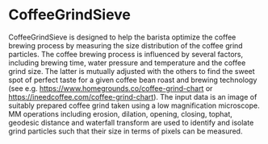 # CoffeeGrindSieve

CoffeeGrindSieve is designed to help the barista optimize the coffee brewing process by measuring the size distribution of the coffee grind particles. The coffee brewing process is influenced by several factors, including brewing time, water pressure and temperature and the coffee grind size. The latter is mutually adjusted with the others to find the sweet spot of perfect taste for a given coffee bean roast and brewing technology (see e.g. https://www.homegrounds.co/coffee-grind-chart or https://ineedcoffee.com/coffee-grind-chart). The input data is an image of suitably prepared coffee grind taken using a low magnification microscope. MM operations including erosion, dilation, opening, closing, tophat, geodesic distance and waterfall transform are used to identify and isolate grind particles such that their size in terms of pixels can be measured.

